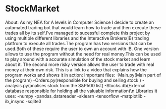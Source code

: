 # StockMarket

About:
As my NEA for A levels in Computer Science I decide to create an automated trading bot that would learn how to trade and then execute these trades all by its self.I've managed to sucessful complete this project by using multiple different libraries and the Interactive Brokers(IB) trading platfrom to execute all trades.The program has two versions that can be used.Both of these require the user to own an account with IB. One version allows to use the program without the need for real money.This can be used to play around with a accurate simulation of the stock market and learn about it. The second more risky version allows the user to trade with real money at their own risk. This is a link to a video that explains how the program works and shows it in action:
Important files:
-Main.py(Main part of the program)
-Orders.py(responsible for buying and selling stock )
-analysis.py(analises stock from the S&P500 list)
-Stocks.db(External database responsible for holding all the valuable information)\n
Libraries it uses:
-numpy
-pandas_datareader
-sklearn
-tensorflow
-matplotlib
-ib_insync
-sqlite3



